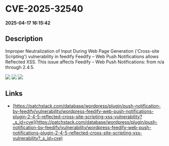 # CVE-2025-32540

**2025-04-17 16:15:42**

## Description
Improper Neutralization of Input During Web Page Generation ('Cross-site Scripting') vulnerability in feedify Feedify – Web Push Notifications allows Reflected XSS. This issue affects Feedify – Web Push Notifications: from n/a through 2.4.5.

![](https://img.shields.io/static/v1?label=Score&message=7.1&color=red)
![](https://img.shields.io/static/v1?label=Severity&message=HIGH&color=red)
![](https://img.shields.io/static/v1?label=CWE&message=XSS&color=green)

## Links
- [https://patchstack.com/database/wordpress/plugin/push-notification-by-feedify/vulnerability/wordpress-feedify-web-push-notifications-plugin-2-4-5-reflected-cross-site-scripting-xss-vulnerability?_s_id=cve](https://patchstack.com/database/wordpress/plugin/push-notification-by-feedify/vulnerability/wordpress-feedify-web-push-notifications-plugin-2-4-5-reflected-cross-site-scripting-xss-vulnerability?_s_id=cve)
